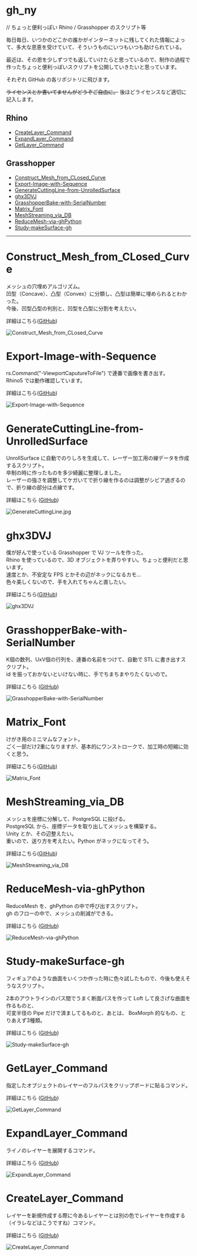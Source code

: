 # gh_ny  

// ちょっと便利っぽい Rhino / Grasshopper のスクリプト等  

毎日毎日、いつかのどこかの誰かがインターネットに残してくれた情報によって、多大な恩恵を受けていて、そういうものにいつもいつも助けられている。  

最近は、その恩を少しずつでも返していけたらと思っているので、制作の過程で作ったちょっと便利っぽいスクリプトを公開していきたいと思っています。  

それぞれ GitHub の各リポジトリに飛びます。  

~~ライセンスとか書いてませんがどうぞご自由に。~~ 後ほどライセンスなど適切に記入します。  


## Rhino  

- [CreateLayer_Command](https://github.com/naysok/gh_ny?tab=readme-ov-file#CreateLayer_Command)  
- [ExpandLayer_Command](https://github.com/naysok/gh_ny?tab=readme-ov-file#ExpandLayer_Command)  
- [GetLayer_Command](https://github.com/naysok/gh_ny?tab=readme-ov-file#GetLayer_Command)  



## Grasshopper  

- [Construct_Mesh_from_CLosed_Curve](https://github.com/naysok/gh_ny?tab=readme-ov-file#construct_mesh_from_closed_curve)  
- [Export-Image-with-Sequence](https://github.com/naysok/gh_ny?tab=readme-ov-file#Export-Image-with-Sequence)  
- [GenerateCuttingLine-from-UnrolledSurface](https://github.com/naysok/gh_ny?tab=readme-ov-file#GenerateCuttingLine-from-UnrolledSurface)  
- [ghx3DVJ](https://github.com/naysok/gh_ny?tab=readme-ov-file#ghx3DVJ)  
- [GrasshopperBake-with-SerialNumber](https://github.com/naysok/gh_ny?tab=readme-ov-file#GrasshopperBake-with-SerialNumber)  
- [Matrix_Font](https://github.com/naysok/gh_ny?tab=readme-ov-file#Matrix_Font)  
- [MeshStreaming_via_DB](https://github.com/naysok/gh_ny?tab=readme-ov-file#MeshStreaming_via_DB)  
- [ReduceMesh-via-ghPython](https://github.com/naysok/gh_ny?tab=readme-ov-file#ReduceMesh-via-ghPython)  
- [Study-makeSurface-gh](https://github.com/naysok/gh_ny?tab=readme-ov-file#Study-makeSurface-gh)  


---  


# Construct_Mesh_from_CLosed_Curve  

メッシュの穴埋めアルゴリズム。  
凹型（Concave）、凸型（Convex）に分類し、凸型は簡単に埋められるとわかった。  
今後、凹型凸型の判別と、凹型を凸型に分割を考えたい。  

詳細はこちら([GitHub](https://github.com/naysok/Construct_Mesh_from_CLosed_Curve))  

![Construct_Mesh_from_CLosed_Curve](images/Construct_Mesh_from_CLosed_Curve.jpg)  


# Export-Image-with-Sequence  

rs.Command("-ViewportCaputureToFile") で連番で画像を書き出す。  
Rhino5 では動作確認しています。  

詳細はこちら([GitHub](https://github.com/naysok/Export-Image-with-Sequence))  

![Export-Image-with-Sequence](images/Export-Image-with-Sequence.jpg)  


# GenerateCuttingLine-from-UnrolledSurface  

UnrollSurface に自動でのりしろを生成して、レーザー加工用の線データを作成するスクリプト。  
卒制の時に作ったものを多少綺麗に整理しました。  
レーザーの強さを調整してケガいてで折り線を作るのは調整がシビア過ぎるので、折り線の部分は点線です。  

詳細はこちら ([GitHub](https://github.com/naysok/GenerateCuttingLine-from-UnrolledSurface))　　

![GenerateCuttingLine.jpg](images/GenerateCuttingLine.jpg)  


# ghx3DVJ  

僕が好んで使っている Grasshopper で VJ ツールを作った。  
Rhino を使っているので、3D オブジェクトを弄りやすい。ちょっと便利だと思います。  
速度とか、不安定な FPS とかその辺がネックになるカモ...  
色々美しくないので、手を入れてちゃんと直したい。  

詳細はこちら([GitHub](https://github.com/naysok/ghx3DVJ))  

![ghx3DVJ](images/ghx3DVJ.jpg)  


# GrasshopperBake-with-SerialNumber  

K個の数列、UxV個の行列を、連番の名前をつけて、自動で STL に書き出すスクリプト。  
id を振っておかないといけない時に、手でちまちまやりたくないので。  

詳細はこちら ([GitHub](https://github.com/naysok/GrasshopperBake-with-SerialNumber))  

![GrasshopperBake-with-SerialNumber](images/GrasshopperBake-with-SerialNumber.jpg)  


# Matrix_Font  

けがき用のミニマムなフォント。  
ごく一部だけ2重になりますが、基本的にワンストロークで、加工時の短縮に効くと思う。  

詳細はこちら([GitHub](https://github.com/naysok/Matrix_Font))  

![Matrix_Font](images/Matrix_Font.jpg)  


# MeshStreaming_via_DB  

メッシュを座標に分解して、PostgreSQL に投げる。  
PostgreSQL から、座標データを取り出してメッシュを構築する。  
Unity とか、その辺整えたい。  
重いので、送り方を考えたい。Python がネックになってそう。  

詳細はこちら([GitHub](https://github.com/naysok/MeshStreaming_via_DB))  

![MeshStreaming_via_DB](images/MeshStreaming_via_DB.jpg)  


# ReduceMesh-via-ghPython  

ReduceMesh を、ghPython の中で呼び出すスクリプト。  
gh のフローの中で、メッシュの削減ができる。  

詳細はこちら ([GitHub](https://github.com/naysok/ReduceMesh-via-ghPython))  

![ReduceMesh-via-ghPython](images/ReduceMesh-via-ghPython.jpg)  


# Study-makeSurface-gh  

フィギュアのような曲面をいくつか作った時に色々試したもので、今後も使えそうなスクリプト。  

2本のアウトラインのパス間でうまく断面パスを作って Loft して良さげな曲面を作るものと、  
可変半径の Pipe だけで済ましてるものと、あとは、 BoxMorph 的なもの、とりあえず3種類。  

詳細はこちら ([GitHub](https://github.com/naysok/Study-makeSurface-gh))  

![Study-makeSurface-gh](images/Study-makeSurface-gh.jpg)  


# GetLayer_Command  

指定したオブジェクトのレイヤーのフルパスをクリップボードに貼るコマンド。  

詳細はこちら ([GitHub](https://github.com/viccBlog/20240131_GET_LAYER_COMMAND))  

![GetLayer_Command](images/GetLayer_Command.png)  


# ExpandLayer_Command

ライノのレイヤーを展開するコマンド。  

詳細はこちら ([GitHub](https://github.com/naysok/Expand_All_Layer))  

![ExpandLayer_Command](images/ExpandLayer_Command.png)  


# CreateLayer_Command  

レイヤーを新規作成する際に今あるレイヤーとは別の色でレイヤーを作成する（イラレなどはこうですね）コマンド。  

詳細はこちら ([GitHub](https://github.com/naysok/Create_Layer_with_Random_Color))  

![CreateLayer_Command](images/CreateLayer_Command.png)  



